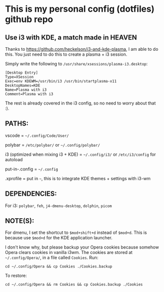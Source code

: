 # This is my personal config (dotfiles) github repo


## Use i3 with KDE, a match made in HEAVEN

Thanks to https://github.com/heckelson/i3-and-kde-plasma, I am able to do this. You just need to do this 
to create a plasma + i3 session.

Simply write the following to `/usr/share/xsessions/plasma-i3.desktop`:
```
[Desktop Entry]
Type=XSession
Exec=env KDEWM=/usr/bin/i3 /usr/bin/startplasma-x11
DesktopNames=KDE
Name=Plasma with i3
Comment=Plasma with i3
```
The rest is already covered in the i3 config, so no need to worry about that :).
## PATHS:

vscode = `~/.config/Code/User/`

polybar = `/etc/polybar/` or `~/.config/polybar/`

i3 (optimized when mixing i3 + KDE) = `~/.config/i3/` or `/etc/i3/config` for autoload

put-in-.config = `~/.config`

.xprofile = put in `~`, this is to integrate KDE themes + settings with i3-wm

## DEPENDENCIES:

For i3: 
`polybar`, `feh`, `j4-dmenu-desktop`, `dolphin`, `picom`

## NOTE(S):

For dmenu, I set the shortcut to `$mod+shift+d` instead of `$mod+d`. This is because use `$mod+d` for
the KDE application launcher.

I don't know why, but please backup your Opera cookies because somehow Opera
clears cookies in vanilla i3wm. The cookies are stored at `~/.config/Opera/`, in a file
called `Cookies`. Run:

```
cd ~/.config/Opera && cp Cookies ./Cookies.backup
```
To restore:
```
cd ~/.config/Opera && rm Cookies && cp Cookies.backup ./Cookies
```